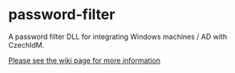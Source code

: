 # password-filter
A password filter DLL for integrating Windows machines / AD with CzechIdM.

[Please see the wiki page for more information](https://wiki.czechidm.com/devel/documentation/uniform_password/password_filter_dll)
